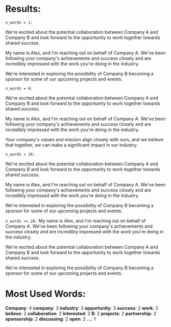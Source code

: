 # Results:

`n_words = 1:` 

We're excited about the potential collaboration between Company A and Company B and look forward to the opportunity to work together towards shared success. 

My name is Alex, and I'm reaching out on behalf of Company A. We've been following your company's achievements and success closely and are incredibly impressed with the work you're doing in the industry.

We're interested in exploring the possibility of Company B becoming a sponsor for some of our upcoming projects and events.

`n_words = 6:`

We're excited about the potential collaboration between Company A and Company B and look forward to the opportunity to work together towards shared success. 

My name is Alex, and I'm reaching out on behalf of Company A. We've been following your company's achievements and success closely and are incredibly impressed with the work you're doing in the industry.

Your company's values and mission align closely with ours, and we believe that together, we can make a significant impact in our industry.

`n_words = 16:`

We're excited about the potential collaboration between Company A and Company B and look forward to the opportunity to work together towards shared success. 

My name is Alex, and I'm reaching out on behalf of Company A. We've been following your company's achievements and success closely and are incredibly impressed with the work you're doing in the industry.

We're interested in exploring the possibility of Company B becoming a sponsor for some of our upcoming projects and events.

`n_words >= 26:`
My name is Alex, and I'm reaching out on behalf of Company A. We've been following your company's achievements and success closely and are incredibly impressed with the work you're doing in the industry.

We're excited about the potential collaboration between Company A and Company B and look forward to the opportunity to work together towards shared success. 

We're interested in exploring the possibility of Company B becoming a sponsor for some of our upcoming projects and events.

# Most Used Words:

**Company**: 4
**company**: 3
**industry**: 3
**opportunity**: 3
**success**: 2
**work**: 2
**believe**: 2
**collaboration**: 2
**interested**: 2
**B**: 2
**projects**: 2
**partnership**: 2
**sponsorship**: 2
**discussing**: 2
**open**: 2 
**...**: 1